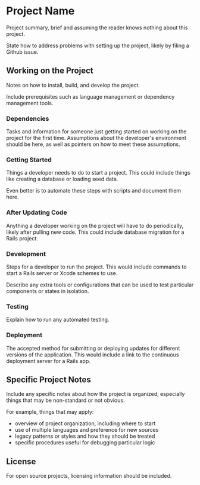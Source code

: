# Project Name

Project summary, brief and assuming the reader knows nothing about this project.

State how to address problems with setting up the project, likely by filing a
Github issue.

## Working on the Project

Notes on how to install, build, and develop the project.

Include prerequisites such as language management or dependency management tools.

### Dependencies

Tasks and information for someone just getting started on working on the project for the first time. Assumptions about the developer's environment should be here, as well as pointers on how to meet these assumptions.

### Getting Started

Things a developer needs to do to start a project. This could include things like creating a database or loading seed data.

Even better is to automate these steps with scripts and document them here.

### After Updating Code

Anything a developer working on the project will have to do periodically, likely after pulling new code. This could include database migration for a Rails project.

### Development

Steps for a developer to run the project. This would include commands to start a Rails server or Xcode schemes to use.

Describe any extra tools or configurations that can be used to test particular components or states in isolation.

### Testing

Explain how to run any automated testing.


### Deployment

The accepted method for submitting or deploying updates for different versions of the application. This would include a link to the continuous deployment server for a Rails app.


## Specific Project Notes

Include any specific notes about how the project is organized, especially things that may be non-standard or not obvious.

For example, things that may apply:

- overview of project organization, including where to start
- use of multiple languages and preference for new sources
- legacy patterns or styles and how they should be treated
- specific procedures useful for debugging particular logic



## License

For open source projects, licensing information should be included.


